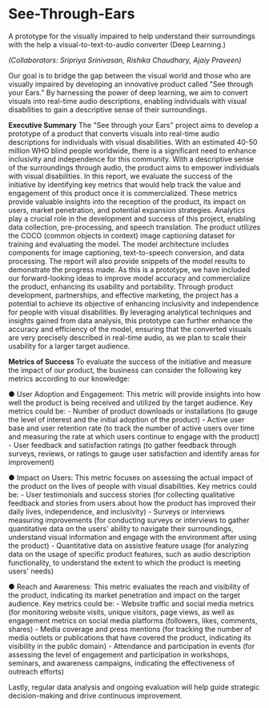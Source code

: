 # See-Through-Ears
A prototype for the visually impaired to help understand their surroundings with the help a visual-to-text-to-audio converter (Deep Learning.)

_(Collaborators: Sripriya Srinivasan, Rishika Chaudhary, Ajaiy Praveen)_

Our goal is to bridge the gap between the visual world and those who are visually impaired by
developing an innovative product called "See through your Ears." By harnessing the power of
deep learning, we aim to convert visuals into real-time audio descriptions, enabling individuals
with visual disabilities to gain a descriptive sense of their surroundings.

**Executive Summary**
The "See through your Ears" project aims to develop a prototype of a product that converts
visuals into real-time audio descriptions for individuals with visual disabilities. With an
estimated 40-50 million WHO blind people worldwide, there is a significant need to
enhance inclusivity and independence for this community. With a descriptive sense of the
surroundings through audio, the product aims to empower individuals with visual disabilities.
In this report, we evaluate the success of the initiative by identifying key metrics that would help
track the value and engagement of this product once it is commercialized. These metrics provide
valuable insights into the reception of the product, its impact on users, market penetration, and
potential expansion strategies. Analytics play a crucial role in the development and success of
this project, enabling data collection, pre-processing, and speech translation.
The product utilizes the COCO (common objects in context) image captioning dataset for
training and evaluating the model. The model architecture includes components for image
captioning, text-to-speech conversion, and data processing. The report will also provide snippets
of the model results to demonstrate the progress made. As this is a prototype, we have included
our forward-looking ideas to improve model accuracy and commercialize the product, enhancing
its usability and portability.
Through product development, partnerships, and effective marketing, the project has a potential
to achieve its objective of enhancing inclusivity and independence for people with visual
disabilities. By leveraging analytical techniques and insights gained from data analysis, this
prototype can further enhance the accuracy and efficiency of the model, ensuring that the
converted visuals are very precisely described in real-time audio, as we plan to scale their usability
for a larger target audience.

**Metrics of Success**
To evaluate the success of the initiative and measure the impact of our product, the business
can consider the following key metrics according to our knowledge:

● User Adoption and Engagement: This metric will provide insights into how well the
product is being received and utilized by the target audience. Key metrics could be:
      - Number of product downloads or installations (to gauge the level of interest and
      the initial adoption of the product)
      - Active user base and user retention rate (to track the number of active users over
      time and measuring the rate at which users continue to engage with the product)
      - User feedback and satisfaction ratings (to gather feedback through surveys,
      reviews, or ratings to gauge user satisfaction and identify areas for improvement)

      
● Impact on Users: This metric focuses on assessing the actual impact of the product on the
lives of people with visual disabilities. Key metrics could be:
      - User testimonials and success stories (for collecting qualitative feedback and
      stories from users about how the product has improved their daily lives,
      independence, and inclusivity)
      - Surveys or interviews measuring improvements (for conducting surveys or
      interviews to gather quantitative data on the users' ability to navigate their
      surroundings, understand visual information and engage with the environment
      after using the product)
      - Quantitative data on assistive feature usage (for analyzing data on the usage of
      specific product features, such as audio description functionality, to understand
      the extent to which the product is meeting users' needs)

      
● Reach and Awareness: This metric evaluates the reach and visibility of the product,
indicating its market penetration and impact on the target audience. Key metrics could be:
      - Website traffic and social media metrics (for monitoring website visits, unique
      visitors, page views, as well as engagement metrics on social media platforms
      (followers, likes, comments, shares)
      - Media coverage and press mentions (for tracking the number of media outlets or
      publications that have covered the product, indicating its visibility in the public
      domain)
      - Attendance and participation in events (for assessing the level of engagement and
      participation in workshops, seminars, and awareness campaigns, indicating the
      effectiveness of outreach efforts)

Lastly, regular data analysis and ongoing evaluation will help guide strategic decision-making
and drive continuous improvement.
